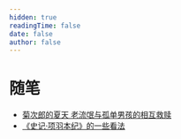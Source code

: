 ```yaml
---
hidden: true
readingTime: false
date: false
author: false
---
```


# 随笔

- [菊次郎的夏天 老流氓与孤单男孩的相互救赎](./Kikujiro-Summer.md)
- [《史记·项羽本纪》的一些看法](./Historical-Records-Xiangyu.md)
